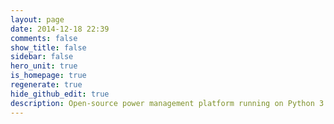 ```yaml
---
layout: page
date: 2014-12-18 22:39
comments: false
show_title: false
sidebar: false
hero_unit: true
is_homepage: true
regenerate: true
hide_github_edit: true
description: Open-source power management platform running on Python 3. Monitor, manage power generation, usage and trading.
---
```

<div class="frontpage">
  <div class="grid">
    <div class="grid__item one-third lap-one-whole palm-one-whole usp">
      <div class="grid">
      </div>
    </div>
  </div>
</div>
